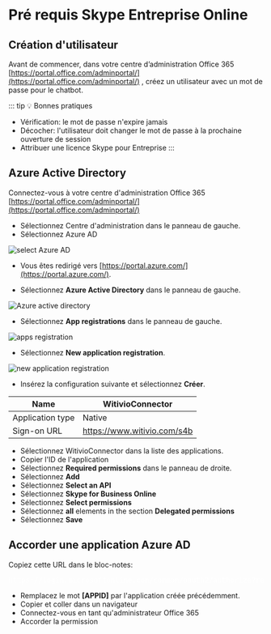 # Pré requis Skype Entreprise Online


## Création d'utilisateur

Avant de commencer, dans votre centre d’administration Office 365 [https://portal.office.com/adminportal/](https://portal.office.com/adminportal/) , créez un utilisateur avec un mot de passe pour le chatbot.

::: tip 💡 Bonnes pratiques
* Vérification: le mot de passe n'expire jamais
* Décocher: l'utilisateur doit changer le mot de passe à la prochaine ouverture de session
* Attribuer une licence Skype pour Entreprise
:::

## Azure Active Directory

Connectez-vous à votre centre d'administration Office 365 [https://portal.office.com/adminportal/](https://portal.office.com/adminportal/)

* Sélectionnez Centre d'administration dans le panneau de gauche.
* Sélectionnez Azure AD

<div class="image_center">
  <img :src="$withBase('/assets/img/fr/creation_chatbot/skype1.jpg')" alt="select Azure AD">
</div>



* Vous êtes redirigé vers [https://portal.azure.com/](https://portal.azure.com/).

* Sélectionnez **Azure Active Directory** dans le panneau de gauche.

<div class="image_center">
  <img :src="$withBase('/assets/img/fr/creation_chatbot/skype2.jpg')" alt="Azure active directory">
</div>


* Sélectionnez **App registrations** dans le panneau de gauche.

<div class="image_center">
  <img :src="$withBase('/assets/img/fr/creation_chatbot/skype3.jpg')" alt="apps registration">
</div>


* Sélectionnez **New application registration**.

<div class="image_center">
  <img :src="$withBase('/assets/img/fr/creation_chatbot/skype4.jpg')" alt="new application registration">
</div>


* Insérez la configuration suivante et sélectionnez **Créer**.


| Name             | WitivioConnector              |
|------------------|-------------------------------|
| Application type | Native                        |
| Sign-on URL      | <https://www.witivio.com/s4b> |

* Sélectionnez WitivioConnector dans la liste des applications.
* Copier l'ID de l'application
* Sélectionnez **Required permissions** dans le panneau de droite.
* Sélectionnez **Add**
* Sélectionnez **Select an API**
* Sélectionnez **Skype for Business Online**
* Sélectionnez **Select permissions**
* Sélectionnez **all** elements in the section **Delegated permissions**
* Sélectionnez **Save**

## Accorder une application Azure AD

Copiez cette URL dans le bloc-notes: 

<pre style="color:white">https://login.microsoftonline.com/common/oauth2/authorize?response_type=id_token&client_id=[APPIDinge&redirect_uri= https://www.witivio.com/s4b&response_mode=form_post&form .online.lync.com & prompt = admin_consent</pre>

* Remplacez le mot **[APPID]** par l'application créée précédemment.
* Copier et coller dans un navigateur
* Connectez-vous en tant qu'administrateur Office 365
* Accorder la permission


